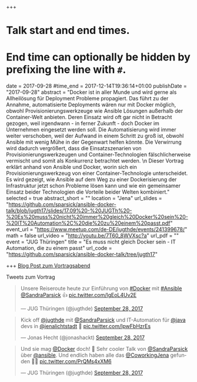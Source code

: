 +++
# Talk start and end times.
# End time can optionally be hidden by prefixing the line with `#`.
date = 2017-09-28
#time_end = 2017-12-14T19:36:14+01:00
publishDate = "2017-09-28"
abstract = "Docker ist in aller Munde und wird gerne als Allheilösung für Deployment Probleme propagiert. Das führt zu der Annahme, automatisierte Deployments wären nur mit Docker möglich, obwohl Provisionierungswerkzeuge wie Ansible Lösungen außerhalb der Container-Welt anbieten. Deren Einsatz wird oft gar nicht in Betracht gezogen, weil irgendwann - in ferner Zukunft - doch Docker im Unternehmen eingesetzt werden soll. Die Automatisierung wird immer weiter verschoben, weil der Aufwand in einem Schritt zu groß ist, obwohl Ansible mit wenig Mühe in der Gegenwart helfen könnte. Die Verwirrung wird dadurch vergrößert, dass die Einsatzszenarien von Provisionierungswerkzeugen und Container-Technologien fälschlicherweise vermischt und somit als Konkurrenz betrachtet werden. \n Dieser Vortrag erklärt anhand von Ansible und Docker, worin sich ein Provisionierungswerkzeug von einer Container-Technologie unterscheidet. Es wird gezeigt, wie Ansible auf dem Weg zu einer Dockerisierung der Infrastruktur jetzt schon Probleme lösen kann und wie ein gemeinsamer Einsatz beider Technologien die Vorteile beider Welten kombiniert."
selected = true
abstract_short = ""
location = "Jena"
url_slides = "https://github.com/sparsick/ansible-docker-talk/blob/jugth17/slides/17.09%20-%20JUGTh%20-%20Es%20muss%20nicht%20immer%20gleich%20Docker%20sein%20-%20IT%20Automation%2C%20die%20zu%20einem%20passt.pdf"
event_url = "https://www.meetup.com/de-DE/jugthde/events/241399678/"
math = false
url_video = "http://youtu.be/7T60_8WVXsc?a"
url_pdf = ""
event = "JUG Thüringen"
title = "Es muss nicht gleich Docker sein - IT Automation, die zu einem passt"
url_code = "https://github.com/sparsick/ansible-docker-talk/tree/jugth17"

+++
[Blog Post zum Vortragsabend](https://medium.com/jugthde/it-automation-f%C3%BCr-java-entwickler-by-sandra-parsick-and-jonas-hecht-26dcfe3afec0)

Tweets zum Vortrag

<blockquote class="twitter-tweet" data-partner="tweetdeck"><p lang="de" dir="ltr">Unsere Reiseroute heute zur Einführung von <a href="https://twitter.com/hashtag/Docker?src=hash&amp;ref_src=twsrc%5Etfw">#Docker</a> mit <a href="https://twitter.com/hashtag/Ansible?src=hash&amp;ref_src=twsrc%5Etfw">#Ansible</a> <a href="https://twitter.com/SandraParsick?ref_src=twsrc%5Etfw">@SandraParsick</a> 👍 <a href="https://t.co/lgEoL4Uv2E">pic.twitter.com/lgEoL4Uv2E</a></p>&mdash; JUG Thüringen (@jugthde) <a href="https://twitter.com/jugthde/status/913439554450976768?ref_src=twsrc%5Etfw">September 28, 2017</a></blockquote>
<script async src="//platform.twitter.com/widgets.js" charset="utf-8"></script>

<blockquote class="twitter-tweet" data-partner="tweetdeck"><p lang="de" dir="ltr">Kick off <a href="https://twitter.com/jugthde?ref_src=twsrc%5Etfw">@jugthde</a> mit <a href="https://twitter.com/SandraParsick?ref_src=twsrc%5Etfw">@SandraParsick</a> und IT-Automation für <a href="https://twitter.com/java?ref_src=twsrc%5Etfw">@java</a> devs in <a href="https://twitter.com/jenalichtstadt?ref_src=twsrc%5Etfw">@jenalichtstadt</a> 🎉 <a href="https://t.co/IpwFbHzrEs">pic.twitter.com/IpwFbHzrEs</a></p>&mdash; Jonas Hecht (@jonashackt) <a href="https://twitter.com/jonashackt/status/913438582924300289?ref_src=twsrc%5Etfw">September 28, 2017</a></blockquote>
<script async src="//platform.twitter.com/widgets.js" charset="utf-8"></script>

<blockquote class="twitter-tweet" data-partner="tweetdeck"><p lang="de" dir="ltr">Und sie mag <a href="https://twitter.com/Docker?ref_src=twsrc%5Etfw">@Docker</a> doch! 🙊 Sehr cooler Talk von <a href="https://twitter.com/SandraParsick?ref_src=twsrc%5Etfw">@SandraParsick</a> über <a href="https://twitter.com/ansible?ref_src=twsrc%5Etfw">@ansible</a>. Und endlich haben alle das <a href="https://twitter.com/CoworkingJena?ref_src=twsrc%5Etfw">@CoworkingJena</a> gefunden 🤗🎉 <a href="https://t.co/PrQMs4xXM6">pic.twitter.com/PrQMs4xXM6</a></p>&mdash; JUG Thüringen (@jugthde) <a href="https://twitter.com/jugthde/status/913447740671250433?ref_src=twsrc%5Etfw">September 28, 2017</a></blockquote>
<script async src="//platform.twitter.com/widgets.js" charset="utf-8"></script>

